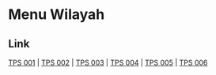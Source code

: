# Menu Wilayah

## Link

[TPS 001](https://github.com/gigit-pemilu/pemilu-2024-16-sumatera-selatan/tree/main/pileg-dpr/hitung-suara/sub/16-sumatera-selatan/sub/10-ogan-ilir/sub/03-tanjung-raja/sub/2020-ulak-kerbau-lama/sub/001-tps)
 | 
[TPS 002](https://github.com/gigit-pemilu/pemilu-2024-16-sumatera-selatan/tree/main/pileg-dpr/hitung-suara/sub/16-sumatera-selatan/sub/10-ogan-ilir/sub/03-tanjung-raja/sub/2020-ulak-kerbau-lama/sub/002-tps)
 | 
[TPS 003](https://github.com/gigit-pemilu/pemilu-2024-16-sumatera-selatan/tree/main/pileg-dpr/hitung-suara/sub/16-sumatera-selatan/sub/10-ogan-ilir/sub/03-tanjung-raja/sub/2020-ulak-kerbau-lama/sub/003-tps)
 | 
[TPS 004](https://github.com/gigit-pemilu/pemilu-2024-16-sumatera-selatan/tree/main/pileg-dpr/hitung-suara/sub/16-sumatera-selatan/sub/10-ogan-ilir/sub/03-tanjung-raja/sub/2020-ulak-kerbau-lama/sub/004-tps)
 | 
[TPS 005](https://github.com/gigit-pemilu/pemilu-2024-16-sumatera-selatan/tree/main/pileg-dpr/hitung-suara/sub/16-sumatera-selatan/sub/10-ogan-ilir/sub/03-tanjung-raja/sub/2020-ulak-kerbau-lama/sub/005-tps)
 | 
[TPS 006](https://github.com/gigit-pemilu/pemilu-2024-16-sumatera-selatan/tree/main/pileg-dpr/hitung-suara/sub/16-sumatera-selatan/sub/10-ogan-ilir/sub/03-tanjung-raja/sub/2020-ulak-kerbau-lama/sub/006-tps)

